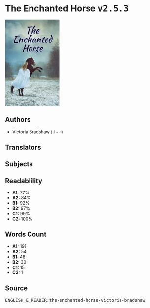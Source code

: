# The Enchanted Horse <kbd>v2.5.3</kbd>

![](./cover.medium.jpg "")

## Authors


 - Victoria Bradshaw <small>(-1 - -1)</small>

## Translators



## Subjects



## Readablility


 - **A1:** 77%
 - **A2:** 84%
 - **B1:** 92%
 - **B2:** 97%
 - **C1:** 99%
 - **C2:** 100%

## Words Count


 - **A1:** 191
 - **A2:** 54
 - **B1:** 48
 - **B2:** 30
 - **C1:** 15
 - **C2:** 1

## Source


<kbd>ENGLISH_E_READER:the-enchanted-horse-victoria-bradshaw</kbd>
